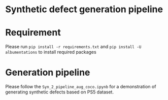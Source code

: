 # Synthetic defect generation pipeline 
# Requirement
Please run  ```pip install -r requirements.txt``` and  ```pip install -U albumentations``` to install required packages
# Generation pipeline
Please follow the ```Syn_2_pipeline_aug_coco.ipynb``` for a demonstration of generating synthetic defects based on PS5 dataset.




